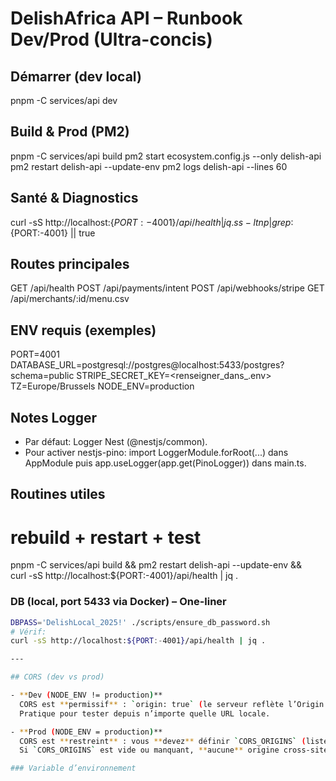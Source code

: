# DelishAfrica API – Runbook Dev/Prod (Ultra-concis)

## Démarrer (dev local)
pnpm -C services/api dev

## Build & Prod (PM2)
pnpm -C services/api build
pm2 start ecosystem.config.js --only delish-api
pm2 restart delish-api --update-env
pm2 logs delish-api --lines 60

## Santé & Diagnostics
curl -sS http://localhost:$\{PORT:-4001\}/api/health | jq .
ss -ltnp | grep :${PORT:-4001} || true

## Routes principales
GET  /api/health
POST /api/payments/intent
POST /api/webhooks/stripe
GET  /api/merchants/:id/menu.csv

## ENV requis (exemples)
PORT=4001
DATABASE_URL=postgresql://postgres@localhost:5433/postgres?schema=public
STRIPE_SECRET_KEY=<renseigner_dans_.env>
TZ=Europe/Brussels
NODE_ENV=production

## Notes Logger
- Par défaut: Logger Nest (@nestjs/common).
- Pour activer nestjs-pino: import LoggerModule.forRoot(...) dans AppModule puis app.useLogger(app.get(PinoLogger)) dans main.ts.

## Routines utiles
# rebuild + restart + test
pnpm -C services/api build && pm2 restart delish-api --update-env && \
curl -sS http://localhost:$\{PORT:-4001\}/api/health | jq .

### DB (local, port 5433 via Docker) – One-liner
```bash
DBPASS='DelishLocal_2025!' ./scripts/ensure_db_password.sh
# Vérif:
curl -sS http://localhost:${PORT:-4001}/api/health | jq .

---

## CORS (dev vs prod)

- **Dev (NODE_ENV != production)**  
  CORS est **permissif** : `origin: true` (le serveur reflète l’Origin de la requête).  
  Pratique pour tester depuis n’importe quelle URL locale.

- **Prod (NODE_ENV = production)**  
  CORS est **restreint** : vous **devez** définir `CORS_ORIGINS` (liste CSV d’origines autorisées).  
  Si `CORS_ORIGINS` est vide ou manquant, **aucune** origine cross-site n’est autorisée (les navigateurs bloquent).

### Variable d’environnement

